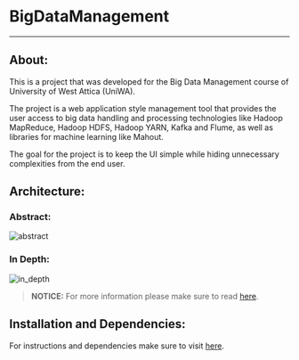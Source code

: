 # BigDataManagement

---

## About:
This is a project that was developed for the Big Data Management course of University of West Attica (UniWA).

The project is a web application style management tool that provides the user access to big data handling and processing technologies like Hadoop MapReduce, Hadoop HDFS, Hadoop YARN, Kafka and Flume, as well as libraries for machine learning like Mahout.

The goal for the project is to keep the UI simple while hiding unnecessary complexities from the end user.



## Architecture:

### Abstract:

![abstract](https://user-images.githubusercontent.com/79098484/178217798-9d7b5053-3400-45f4-bc6e-198f540f106c.png)


### In Depth:

![in_depth](https://user-images.githubusercontent.com/79098484/178217930-cbd0050e-444c-4a0b-a123-7f781cc46c50.png)

> **NOTICE:** For more information please make sure to read [here](docs/application.md).


## Installation and Dependencies:
For instructions and dependencies make sure to visit [here](docs/).
